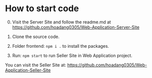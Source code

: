 # How to start code
0. Visit the Server Site and follow the readme.md at https://github.com/hoadang0305/Web-Application-Server-Site 

1. Clone the source code.

2. Folder frontend: `npm i .` to install the packages.

3. Run: `npm start` to run Seller Site in Web Application project.

You can visit the Seller Site at: https://github.com/hoadang0305/Web-Application-Seller-Site
